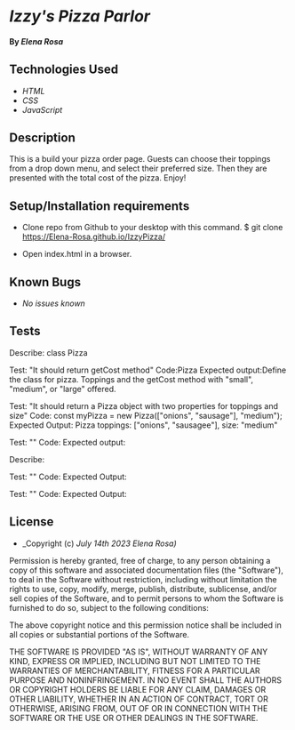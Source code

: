 # _Izzy's Pizza Parlor_

#### By _**Elena Rosa**_

## Technologies Used

* _HTML_
* _CSS_
* _JavaScript_


## Description

This is a build your pizza order page. Guests can choose their toppings from a drop down menu, and select their preferred size. Then they are presented with the total cost of the pizza. Enjoy! 

## Setup/Installation requirements

* Clone repo from Github to your desktop with this command. $ git clone https://Elena-Rosa.github.io/IzzyPizza/

* Open index.html in a browser. 


## Known Bugs

* _No issues known_

## Tests

Describe: class Pizza

Test: "It should return getCost method"
Code:Pizza
Expected output:Define the class for pizza. Toppings and the getCost method with "small", "medium", or "large" offered.


Test: "It should return a Pizza object with two properties for toppings and size"
Code: const myPizza = new Pizza(["onions", "sausage"], "medium");
Expected Output: Pizza toppings: ["onions", "sausagee"], size: "medium" 


Test: ""
Code:
Expected output:


Describe: 

Test: ""
Code: 
Expected Output: 

Test: ""
Code: 
Expected Output: 



## License


* _Copyright (c) _July 14th 2023_ _Elena Rosa)_

Permission is hereby granted, free of charge, to any person obtaining a copy
of this software and associated documentation files (the "Software"), to deal
in the Software without restriction, including without limitation the rights
to use, copy, modify, merge, publish, distribute, sublicense, and/or sell
copies of the Software, and to permit persons to whom the Software is
furnished to do so, subject to the following conditions:

The above copyright notice and this permission notice shall be included in all
copies or substantial portions of the Software.

THE SOFTWARE IS PROVIDED "AS IS", WITHOUT WARRANTY OF ANY KIND, EXPRESS OR
IMPLIED, INCLUDING BUT NOT LIMITED TO THE WARRANTIES OF MERCHANTABILITY,
FITNESS FOR A PARTICULAR PURPOSE AND NONINFRINGEMENT. IN NO EVENT SHALL THE
AUTHORS OR COPYRIGHT HOLDERS BE LIABLE FOR ANY CLAIM, DAMAGES OR OTHER
LIABILITY, WHETHER IN AN ACTION OF CONTRACT, TORT OR OTHERWISE, ARISING FROM,
OUT OF OR IN CONNECTION WITH THE SOFTWARE OR THE USE OR OTHER DEALINGS IN THE
SOFTWARE.

